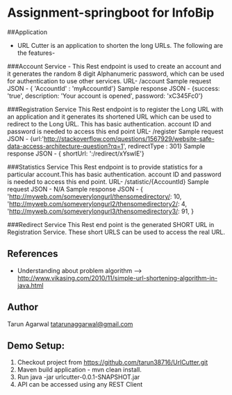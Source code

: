 #  Assignment-springboot for InfoBip

##Application
- URL Cutter is an application to shorten the long URLs. The following are the features-

###Account Service -
This Rest endpoint is used to create an account and it generates the random 8 digit Alphanumeric password, which can be used for authentication to use other services.
URL- /account
Sample request JSON - { 'AccountId' : 'myAccountId'}
Sample response JSON - {success: 'true', description: 'Your account is opened', password: 'xC345Fc0'}

###Registration Service
This Rest endpoint is to register the Long URL with an application and it generates  its shortened URL which can be used to redirect to the Long URL. This has basic authentication. account ID and password is needed to access this end point
URL- /register
Sample request JSON - {url:'http://stackoverflow.com/questions/1567929/website-safe-data-access-architecture-question?rq=1',
redirectType : 301}
Sample response JSON - { shortUrl: '<host>:<port>/redirect/xYswlE'}

###Statistics Service
This Rest endpoint is to provide statistics for a particular account.This has basic authentication. account ID and password is needed to access this end point.
URL- /statistic/{AccountId}
Sample request JSON - N/A
Sample response JSON - {
'http://myweb.com/someverylongurl/thensomedirectory/: 10,
'http://myweb.com/someverylongurl2/thensomedirectory2/: 4,
'http://myweb.com/someverylongurl3/thensomedirectory3/: 91,
}

###Redirect Service
This Rest end point is the generated SHORT URL in Registration Service. These short URLS can be used to access the real URL.

## References
- Understanding about problem algorithm   --> http://www.vikasing.com/2010/11/simple-url-shortening-algorithm-in-java.html


## Author
Tarun Agarwal 
tatarunaggarwal@gmail.com

Demo Setup:
------------------------------
1. Checkout project from https://github.com/tarun38716/UrlCutter.git
2. Maven build application - mvn clean install.
3. Run java -jar urlcutter-0.0.1-SNAPSHOT.jar
4. API can be accessed using any REST Client
